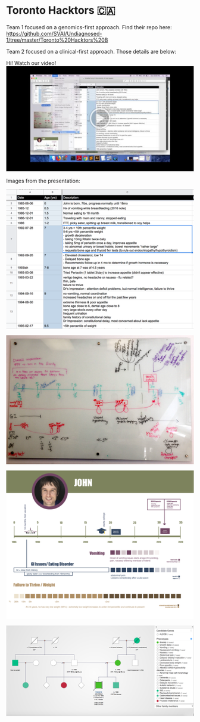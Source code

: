 # Toronto Hacktors 🇨🇦 #

Team 1 focused on a genomics-first approach. Find their repo here: https://github.com/SVAI/Undiagnosed-1/tree/master/Toronto%20Hacktors%20B

Team 2 focused on a clinical-first approach. Those details are below:

Hi! Watch our video! [![](video-thumb.png)](https://drive.google.com/file/d/1VwaKvyTXHpYPbUBqO65Tf7NIfpOi231_/view?usp=sharing)

Images from the presentation:

![](timeline1.png)

![](IMG_2209.JPG)

![](raptors-undiagnosed.png)

![](pedigree.png)

